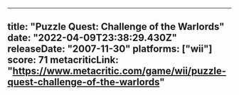 
---
title: "Puzzle Quest: Challenge of the Warlords"
date: "2022-04-09T23:38:29.430Z"
releaseDate: "2007-11-30"
platforms: ["wii"]
score: 71
metacriticLink: "https://www.metacritic.com/game/wii/puzzle-quest-challenge-of-the-warlords"
---
